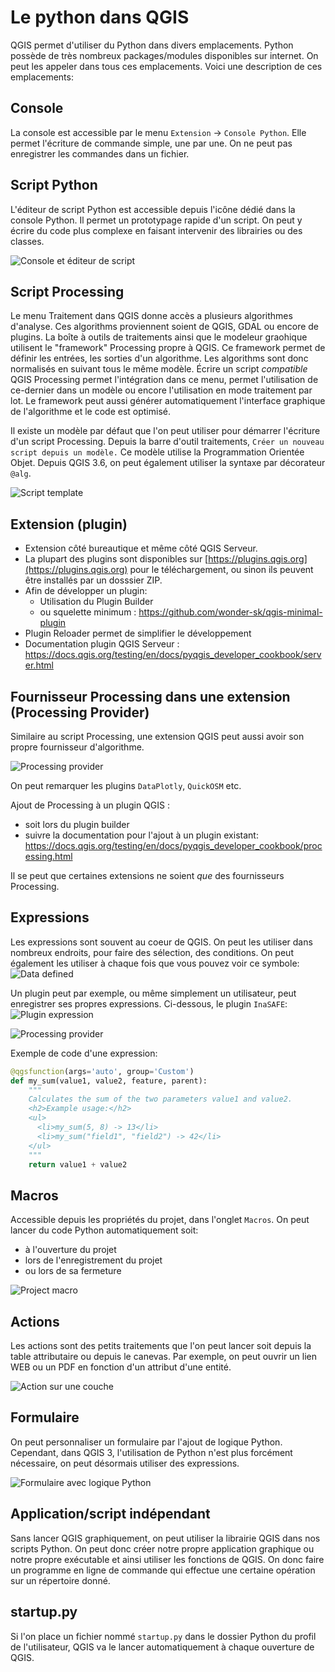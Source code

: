 # Le python dans QGIS

QGIS permet d'utiliser du Python dans divers emplacements. Python possède de très nombreux packages/modules disponibles sur internet.
On peut les appeler dans tous ces emplacements. Voici une description de ces emplacements:

## Console

La console est accessible par le menu `Extension` -> `Console Python`. Elle permet l'écriture de commande simple, une par une. 
On ne peut pas enregistrer les commandes dans un fichier.

## Script Python

L'éditeur de script Python est accessible depuis l'icône dédié dans la console Python.
Il permet un prototypage rapide d'un script. On peut y écrire du code plus complexe en faisant intervenir
des librairies ou des classes.

![Console et éditeur de script](./media/console_editeur.png)

## Script Processing

Le menu Traitement dans QGIS donne accès a plusieurs algorithmes d'analyse. 
Ces algorithms proviennent soient de QGIS, GDAL ou encore de plugins.
La boîte à outils de traitements ainsi que le modeleur graohique utilisent le "framework" Processing propre à QGIS.
Ce framework permet de définir les entrées, les sorties d'un algorithme. Les algorithms sont donc normalisés en suivant tous le même modèle.
Écrire un script *compatible* QGIS Processing permet l'intégration dans ce menu, permet l'utilisation de ce-dernier dans un modèle 
ou encore l'utilisation en mode traitement par lot. Le framework peut aussi générer automatiquement l'interface graphique de l'algorithme 
et le code est optimisé.

Il existe un modèle par défaut que l'on peut utiliser pour démarrer l'écriture d'un script Processing.
Depuis la barre d'outil traitements, `Créer un nouveau script depuis un modèle.` Ce modèle utilise la Programmation Orientée Objet. 
Depuis QGIS 3.6, on peut également utiliser la syntaxe par décorateur `@alg`.

![Script template](./media/script_template.png)

## Extension (plugin)

* Extension côté bureautique et même côté QGIS Serveur.
* La plupart des plugins sont disponibles sur [https://plugins.qgis.org](https://plugins.qgis.org) pour le téléchargement, 
ou sinon ils peuvent être installés par un dosssier ZIP.
* Afin de développer un plugin:
    * Utilisation du Plugin Builder
    * ou squelette minimum : https://github.com/wonder-sk/qgis-minimal-plugin
* Plugin Reloader permet de simplifier le développement
* Documentation plugin QGIS Serveur : https://docs.qgis.org/testing/en/docs/pyqgis_developer_cookbook/server.html

## Fournisseur Processing dans une extension (Processing Provider)

Similaire au script Processing, une extension QGIS peut aussi avoir son propre fournisseur d'algorithme.

![Processing provider](./media/processing_provider.png)

On peut remarquer les plugins `DataPlotly`, `QuickOSM` etc.

Ajout de Processing à un plugin QGIS :
* soit lors du plugin builder
* suivre la documentation pour l'ajout à un plugin existant: https://docs.qgis.org/testing/en/docs/pyqgis_developer_cookbook/processing.html 

Il se peut que certaines extensions ne soient *que* des fournisseurs Processing.

## Expressions

Les expressions sont souvent au coeur de QGIS. On peut les utiliser dans nombreux endroits, pour faire des sélection, des conditions.
On peut également les utiliser à chaque fois que vous pouvez voir ce symbole:
![Data defined](./media/data_defined.png)

Un plugin peut par exemple, ou même simplement un utilisateur, peut enregistrer ses propres expressions. Ci-dessous, le plugin `InaSAFE`:
![Plugin expression](./media/plugin_expression.png)

![Processing provider](./media/editeur_expression.png)

Exemple de code d'une expression:
```python
@qgsfunction(args='auto', group='Custom')
def my_sum(value1, value2, feature, parent):
    """
    Calculates the sum of the two parameters value1 and value2.
    <h2>Example usage:</h2>
    <ul>
      <li>my_sum(5, 8) -> 13</li>
      <li>my_sum("field1", "field2") -> 42</li>
    </ul>
    """
    return value1 + value2
```

## Macros

Accessible depuis les propriétés du projet, dans l'onglet `Macros`. On peut lancer du code Python automatiquement soit:
* à l'ouverture du projet
* lors de l'enregistrement du projet
* ou lors de sa fermeture 

![Project macro](./media/macros.png)

## Actions

Les actions sont des petits traitements que l'on peut lancer soit depuis la table attributaire ou depuis le canevas.
Par exemple, on peut ouvrir un lien WEB ou un PDF en fonction d'un attribut d'une entité.

![Action sur une couche](./media/action.png)

## Formulaire

On peut personnaliser un formulaire par l'ajout de logique Python. Cependant, dans QGIS 3, 
l'utilisation de Python n'est plus forcément nécessaire, on peut désormais utiliser des expressions.

![Formulaire avec logique Python](./media/formulaire_python.png)


## Application/script indépendant

Sans lancer QGIS graphiquement, on peut utiliser la librairie QGIS dans nos scripts Python. On peut donc créer notre propre 
application graphique ou notre propre exécutable et ainsi utiliser les fonctions de QGIS. On donc faire un programme en 
ligne de commande qui effectue une certaine opération sur un répertoire donné.

## startup.py

Si l'on place un fichier nommé `startup.py` dans le dossier Python du profil de l'utilisateur, QGIS va le lancer 
automatiquement à chaque ouverture de QGIS.

